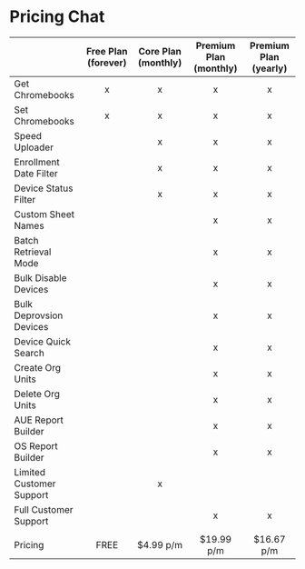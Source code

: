 # Pricing Chat

|                           | Free Plan (forever) | Core Plan (monthly) |  Premium Plan (monthly) | Premium Plan (yearly) |
|---------------------------|:-------------------:|:-------------------:|:-----------------------:|:---------------------:|
| Get Chromebooks           |          x          |          x          |            x            |           x           |
| Set Chromebooks           |          x          |          x          |            x            |           x           |
| Speed Uploader            |                     |          x          |            x            |           x           |
| Enrollment Date Filter    |                     |          x          |            x            |           x           |
| Device Status Filter      |                     |          x          |            x            |           x           |
| Custom Sheet Names        |                     |                     |            x            |           x           |
| Batch Retrieval Mode      |                     |                     |            x            |           x           |
| Bulk Disable Devices      |                     |                     |            x            |           x           |
| Bulk Deprovsion Devices   |                     |                     |            x            |           x           |
| Device Quick Search       |                     |                     |            x            |           x           |
| Create Org Units          |                     |                     |            x            |           x           |
| Delete Org Units          |                     |                     |            x            |           x           |
| AUE Report Builder        |                     |                     |            x            |           x           |
| OS Report Builder         |                     |                     |            x            |           x           |
| Limited Customer Support  |                     |          x          |                         |                       |
| Full Customer Support     |                     |                     |            x            |           x           |
|                           |                     |                     |                         |                       |
| Pricing                   |         FREE        |      $4.99 p/m      |        $19.99 p/m       |       $16.67 p/m      |